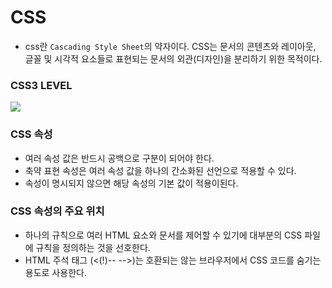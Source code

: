 # CSS

+ css란 `Cascading Style Sheet`의 약자이다. CSS는 문서의 콘텐츠와 레이아웃,
글꼴 및 시각적 요소들로 표현되는 문서의 외관(디자인)을 분리하기 위한 목적이다.


### CSS3 LEVEL

![](https://media.discordapp.net/attachments/956190154454876183/1040265017905381376/unknown.png?width=424&height=325)


### CSS 속성

+ 여러 속성 값은 반드시 공백으로 구분이 되어야 한다.    
+ 축약 표현 속성은 여러 속성 값을 하나의 간소화된 선언으로 적용할 수 있다. 
+ 속성이 명시되지 않으면 해당 속성의 기본 값이 적용이된다.


### CSS 속성의 주요 위치

+ 하나의 규칙으로 여러 HTML 요소와 문서를 제어할 수 있기에 대부분의 CSS 파일에 
규칙을 정의하는 것을 선호한다.
+ HTML 주석 태그 (<(!)-- -->)는 호환되는 않는 브라우저에서 CSS 코드를 숨기는 용도로 사용한다.


### 

